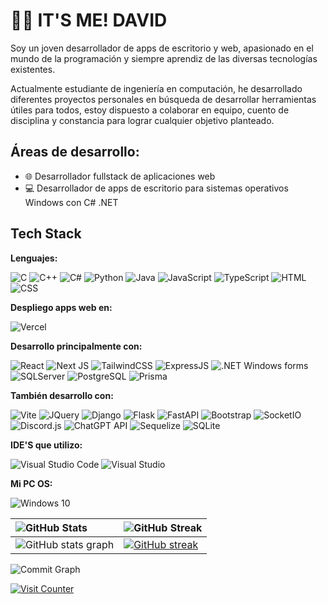 # 🙋‍♂️ IT'S ME! DAVID

Soy un joven desarrollador de apps de escritorio y web, apasionado en el mundo de la programación y siempre aprendiz de las diversas tecnologías existentes.

Actualmente estudiante de ingeniería en computación, he desarrollado diferentes proyectos personales en búsqueda de desarrollar herramientas útiles para todos, estoy dispuesto a colaborar en equipo, cuento de disciplina y constancia para lograr cualquier objetivo planteado.

## Áreas de desarrollo:
- 🌐 Desarrollador fullstack de aplicaciones web
- 💻 Desarrollador de apps de escritorio para sistemas operativos Windows con C# .NET

## Tech Stack

**Lenguajes:**

![C](https://img.shields.io/badge/C-00599C?style=for-the-badge&logo=c&logoColor=white)
![C++](https://img.shields.io/badge/C%2B%2B-00599C?style=for-the-badge&logo=c%2B%2B&logoColor=white)
![C#](https://img.shields.io/badge/C%23-239120?style=for-the-badge&logo=csharp&logoColor=white)
![Python](https://img.shields.io/badge/Python-FFD43B?style=for-the-badge&logo=python&logoColor=blue)
![Java](https://img.shields.io/badge/Java-FF0000?style=for-the-badge&logo=openjdk&logoColor=white)
![JavaScript](https://img.shields.io/badge/JavaScript-323330?style=for-the-badge&logo=javascript&logoColor=F7DF1E)
![TypeScript](https://img.shields.io/badge/typescript-%23007ACC.svg?style=for-the-badge&logo=typescript&logoColor=white)
![HTML](https://img.shields.io/badge/HTML5-E34F26?style=for-the-badge&logo=html5&logoColor=white)
![CSS](https://img.shields.io/badge/CSS3-1572B6?style=for-the-badge&logo=css3&logoColor=white) 

**Despliego apps web en:**

![Vercel](https://img.shields.io/badge/vercel-%23000000.svg?style=for-the-badge&logo=vercel&logoColor=white)

**Desarrollo principalmente con:**

![React](https://img.shields.io/badge/React-20232A?style=for-the-badge&logo=react&logoColor=61DAFB)
![Next JS](https://img.shields.io/badge/Next-black?style=for-the-badge&logo=next.js&logoColor=white)
![TailwindCSS](https://img.shields.io/badge/Tailwind_CSS-38B2AC?style=for-the-badge&logo=tailwind-css&logoColor=white)
![ExpressJS](https://img.shields.io/badge/Express%20js-000000?style=for-the-badge&logo=express&logoColor=white)
![.NET Windows forms](https://img.shields.io/badge/.NET%20Windows%20forms-512BD4?style=for-the-badge&logo=dotnet&logoColor=white)
![SQLServer](https://img.shields.io/badge/Microsoft%20SQL%20Server-CC2927?style=for-the-badge&logo=microsoft%20sql%20server&logoColor=white)
![PostgreSQL](https://img.shields.io/badge/PostgreSQL-316192?style=for-the-badge&logo=postgresql&logoColor=white)
![Prisma](https://img.shields.io/badge/Prisma-3982CE?style=for-the-badge&logo=Prisma&logoColor=white)

**También desarrollo con:**

![Vite](https://img.shields.io/badge/vite-%23646CFF.svg?style=for-the-badge&logo=vite&logoColor=white)
![JQuery](https://img.shields.io/badge/jQuery-0769AD?style=for-the-badge&logo=jquery&logoColor=white)
![Django](https://img.shields.io/badge/Django-092E20?style=for-the-badge&logo=django&logoColor=green)
![Flask](https://img.shields.io/badge/Flask-000000?style=for-the-badge&logo=flask&logoColor=white)
![FastAPI](https://img.shields.io/badge/fastapi-109989?style=for-the-badge&logo=FASTAPI&logoColor=white)
![Bootstrap](https://img.shields.io/badge/Bootstrap-563D7C?style=for-the-badge&logo=bootstrap&logoColor=white)
![SocketIO](https://img.shields.io/badge/Socket.io-010101?&style=for-the-badge&logo=Socket.io&logoColor=white)
![Discord.js](https://img.shields.io/badge/Discord.js-5865F2?&style=for-the-badge&logo=discord&logoColor=white)
![ChatGPT API](https://img.shields.io/badge/chatGPT_API-74aa9c?style=for-the-badge&logo=openai&logoColor=white)
![Sequelize](https://img.shields.io/badge/Sequelize-52B0E7?style=for-the-badge&logo=sequelize&labelColor=52B0E7&logoColor=FFF)
![SQLite](https://img.shields.io/badge/Sqlite-003B57?style=for-the-badge&logo=sqlite&logoColor=white)

**IDE'S que utilizo:**

![Visual Studio Code](https://img.shields.io/badge/Visual%20Studio%20Code-0078d7.svg?style=for-the-badge&logo=visual-studio-code&logoColor=white)
![Visual Studio](https://img.shields.io/badge/Visual%20Studio-5C2D91.svg?style=for-the-badge&logo=visual-studio&logoColor=white)

**Mi PC OS:**

![Windows 10](https://img.shields.io/badge/Windows_10-0078D6?style=for-the-badge&logo=windows&logoColor=white)

|![GitHub Stats](https://img.shields.io/badge/github_stats-%23121011.svg?style=for-the-badge&logo=github&logoColor=white)|![GitHub Streak](https://img.shields.io/badge/github%20streak-%23121011.svg?style=for-the-badge&logo=github&logoColor=white)|
|:--------------------------------------|:----------------------------------------------|
|![GitHub stats graph](https://github-readme-stats.vercel.app/api?username=DavidGDA&show_icons=true&theme=transparent)|[![GitHub streak](https://streak-stats.demolab.com/?user=DavidGDA&theme=transparent)](https://git.io/streak-stats)|

![Commit Graph](https://github-readme-activity-graph.vercel.app/graph?username=DavidGDA&custom_title=DavidGDA%20GitHub%20Activity%20Graph&bg_color=0D1117&color=002050&line=203354&point=203354&area_color=FFFFFF&title_color=FFFFFF&area=true)

[![Visit Counter](https://visitcount.itsvg.in/api?id=DavidGDA&label=Profile%20Views&color=0&icon=5&pretty=true)](https://visitcount.itsvg.in)
